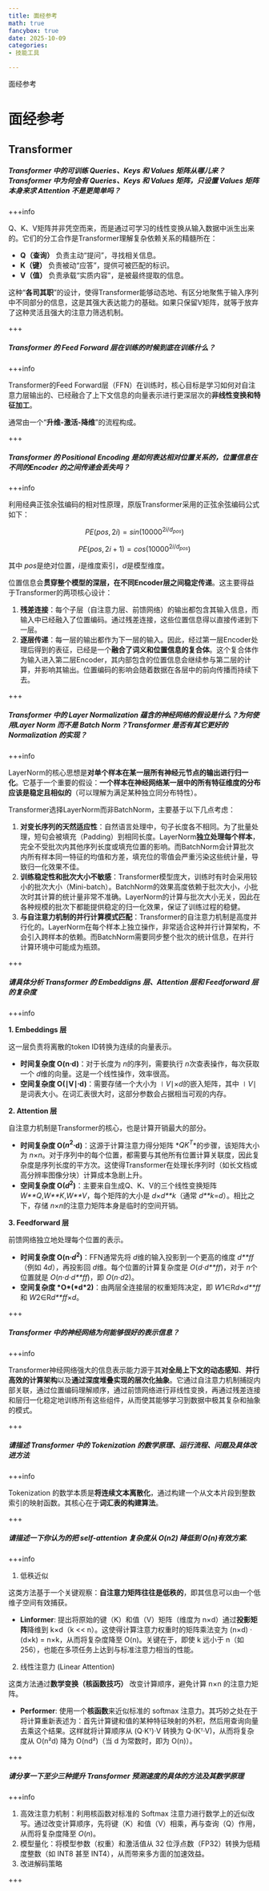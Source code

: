 ```yaml
---
title: 面经参考
math: true
fancybox: true
date: 2025-10-09
categories:
- 技能工具

---
```


面经参考

<!-- more -->

# 面经参考



## Transformer

##### Transformer 中的可训练 Queries、Keys 和 Values 矩阵从哪儿来？Transformer 中为何会有 Queries、Keys 和 Values 矩阵，只设置 Values 矩阵本身来求 Attention 不是更简单吗？

+++info 

Q、K、V矩阵并非凭空而来，而是通过可学习的线性变换从输入数据中派生出来的。它们的分工合作是Transformer理解复杂依赖关系的精髓所在：

- **Q（查询）** 负责主动“提问”，寻找相关信息。
- **K（键）** 负责被动“应答”，提供可被匹配的标识。
- **V（值）** 负责承载“实质内容”，是被最终提取的信息。

这种“**各司其职**”的设计，使得Transformer能够动态地、有区分地聚焦于输入序列中不同部分的信息，这是其强大表达能力的基础。如果只保留V矩阵，就等于放弃了这种灵活且强大的注意力筛选机制。

+++

##### Transformer 的 Feed Forward 层在训练的时候到底在训练什么？

+++info

Transformer的Feed Forward层（FFN）在训练时，核心目标是学习如何对自注意力层输出的、已经融合了上下文信息的向量表示进行更深层次的**非线性变换和特征加工**。

通常由一个“**升维-激活-降维**”的流程构成。

+++

##### Transformer 的 Positional Encoding 是如何表达相对位置关系的，位置信息在不同的Encoder 的之间传递会丢失吗？

+++info

利用经典正弦余弦编码的相对性原理，原版Transformer采用的正弦余弦编码公式如下：

$$PE(pos,2i)=sin(10000^{2i/d_{pos}})$$

$$PE(pos,2i+1)=cos(10000^{2i/d_{pos}})$$

其中 *pos*是绝对位置，*i*是维度索引，*d*是模型维度。

位置信息会**贯穿整个模型的深层，在不同Encoder层之间稳定传递**。这主要得益于Transformer的两项核心设计：

1. **残差连接**：每个子层（自注意力层、前馈网络）的输出都包含其输入信息，而输入中已经融入了位置编码。通过残差连接，这些位置信息得以直接传递到下一层。
2. **逐层传递**：每一层的输出都作为下一层的输入。因此，经过第一层Encoder处理后得到的表征，已经是一个**融合了词义和位置信息的复合体**。这个复合体作为输入进入第二层Encoder，其内部包含的位置信息会继续参与第二层的计算，并影响其输出。位置编码的影响会随着数据在各层中的前向传播而持续下去。

+++

##### Transformer 中的 Layer Normalization 蕴含的神经网络的假设是什么？为何使用Layer Norm 而不是 Batch Norm？Transformer 是否有其它更好的 Normalization 的实现？

+++info 

LayerNorm的核心思想是**对单个样本在某一层所有神经元节点的输出进行归一化**。它基于一个重要的假设：**一个样本在神经网络某一层中的所有特征维度的分布应该是稳定且相似的**（可以理解为满足某种独立同分布特性）。

Transformer选择LayerNorm而非BatchNorm，主要基于以下几点考虑：

1. **对变长序列的天然适应性**：自然语言处理中，句子长度各不相同。为了批量处理，短句会被填充（Padding）到相同长度。LayerNorm**独立处理每个样本**，完全不受批次内其他序列长度或填充位置的影响。而BatchNorm会计算批次内所有样本同一特征的均值和方差，填充位的零值会严重污染这些统计量，导致归一化效果不佳。
2. **训练稳定性和批次大小不敏感**：Transformer模型庞大，训练时有时会采用较小的批次大小（Mini-batch）。BatchNorm的效果高度依赖于批次大小，小批次时其计算的统计量非常不准确。LayerNorm的计算与批次大小无关，因此在各种规模的批次下都能提供稳定的归一化效果，保证了训练过程的稳健。
3. **与自注意力机制的并行计算模式匹配**：Transformer的自注意力机制是高度并行化的。LayerNorm在每个样本上独立操作，非常适合这种并行计算架构，不会引入跨样本的依赖。而BatchNorm需要同步整个批次的统计信息，在并行计算环境中可能成为瓶颈。

+++

##### 请具体分析 Transformer 的 Embeddigns 层、Attention 层和 Feedforward 层的复杂度

+++info

**1. Embeddings 层**

这一层负责将离散的token ID转换为连续的向量表示。

- **时间复杂度 O(n⋅d)**：对于长度为 *n*的序列，需要执行 *n*次查表操作，每次获取一个 *d*维的向量。这是一个线性操作，效率很高。
- **空间复杂度 O(∣V∣⋅d)**：需要存储一个大小为 ∣*V*∣×*d*的嵌入矩阵，其中 ∣*V*∣是词表大小。在词汇表很大时，这部分参数会占据相当可观的内存。

**2. Attention 层**

自注意力机制是Transformer的核心，也是计算开销最大的部分。

- **时间复杂度 O($n^2$⋅d)**：这源于计算注意力得分矩阵 *$QK^T$*的步骤，该矩阵大小为 *n*×*n*。对于序列中的每个位置，都需要与其他所有位置计算关联度，因此复杂度是序列长度的平方次。这使得Transformer在处理长序列时（如长文档或高分辨率图像分块）计算成本急剧上升。
- **空间复杂度 O($d^2$)**：主要来自生成Q、K、V的三个线性变换矩阵 *W**Q*,*W**K*,*W**V*，每个矩阵的大小是 *d*×*d**k*（通常 *d**k*=*d*）。相比之下，存储 *n*×*n*的注意力矩阵本身是临时的空间开销。

**3. Feedforward 层**

前馈网络独立地处理每个位置的表示。

- **时间复杂度 O(n⋅$d^2$)**：FFN通常先将 *d*维的输入投影到一个更高的维度 *d**ff*（例如 4*d*），再投影回 *d*维。每个位置的计算复杂度是 *O*(*d*⋅*d**ff*)，对于 *n*个位置就是 *O*(*n*⋅*d*⋅*d**ff*)，即 *O*(*n*⋅*d*2)。
- **空间复杂度 \*O\*(\*d\*2)**：由两层全连接层的权重矩阵决定，即 *W*1∈R*d*×*d**ff*和 *W*2∈R*d**ff*×*d*。

+++

##### Transformer 中的神经网络为何能够很好的表示信息？

+++info

Transformer神经网络强大的信息表示能力源于其**对全局上下文的动态感知**、**并行高效的计算架构**以及**通过深度堆叠实现的层次化抽象**。它通过自注意力机制捕捉内部关联，通过位置编码理解顺序，通过前馈网络进行非线性变换，再通过残差连接和层归一化稳定地训练所有这些组件，从而使其能够学习到数据中极其复杂和抽象的模式。

+++

##### 请描述 Transformer 中的 Tokenization 的数学原理、运行流程、问题及具体改进方法

+++info 

Tokenization 的数学本质是**将连续文本离散化**，通过构建一个从文本片段到整数索引的映射函数。其核心在于**词汇表的构建算法**。



+++

##### 请描述一下你认为的把 self-attention 复杂度从 O(n2) 降低到 O(n)有效方案.

+++info

1. 低秩近似

这类方法基于一个关键观察：**自注意力矩阵往往是低秩的**，即其信息可以由一个低维子空间有效捕获。

- **Linformer**: 提出将原始的键（K）和值（V）矩阵（维度为 n×d）通过**投影矩阵**降维到 k×d（k << n）。这使得计算注意力权重时的矩阵乘法变为 (n×d) · (d×k) = n×k，从而将复杂度降至 O(n)。关键在于，即使 k 远小于 n（如 256），也能在多项任务上达到与标准注意力相当的性能。

2. 线性注意力 (Linear Attention)

这类方法通过**数学变换（核函数技巧）** 改变计算顺序，避免计算 n×n 的注意力矩阵。

- **Performer**: 使用一个**核函数**来近似标准的 softmax 注意力。其巧妙之处在于将计算重新表述为：首先计算键和值的某种特征映射的外积，然后用查询向量去乘这个结果。这样就将计算顺序从 (Q·Kᵀ)·V 转换为 Q·(Kᵀ·V)，从而将复杂度从 O(n²d) 降为 O(nd²)（当 d 为常数时，即为 O(n)）。

+++

##### 请分享一下至少三种提升 Transformer 预测速度的具体的方法及其数学原理

+++info 

1. 高效注意力机制：利用核函数对标准的 Softmax 注意力进行数学上的近似改写。通过改变计算顺序，先将键（K）和值（V）相乘，再与查询（Q）作用，从而将复杂度降至 *O*(*n*)。
2. 模型量化：将模型参数（权重）和激活值从 32 位浮点数（FP32）转换为低精度整数（如 INT8 甚至 INT4），从而带来多方面的加速效益。
3. 改进解码策略

+++

